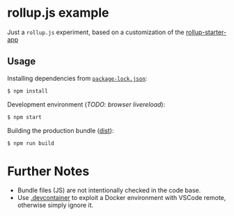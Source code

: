 # rollup.js example

Just a `rollup.js` experiment, based on a customization of the [rollup-starter-app](https://github.com/rollup/rollup-starter-app)

## Usage

Installing dependencies from [`package-lock.json`](package-lock.json):

```bash
$ npm install
```

Development environment (_TODO: browser livereload_):

```bash
$ npm start
```

Building the production bundle ([dist](dist)):

```bash
$ npm run build
```

# Further Notes

* Bundle files (JS) are not intentionally checked in the code base.
* Use [.devcontainer](.devcontainer) to exploit a Docker environment with VSCode remote, otherwise simply ignore it.
